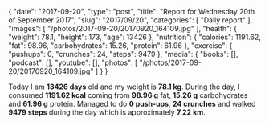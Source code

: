{
    "date": "2017-09-20",
    "type": "post",
    "title": "Report for Wednesday 20th of September 2017",
    "slug": "2017\/09\/20",
    "categories": [
        "Daily report"
    ],
    "images": [
        "\/photos\/2017-09-20\/20170920_164109.jpg"
    ],
    "health": {
        "weight": 78.1,
        "height": 173,
        "age": 13426
    },
    "nutrition": {
        "calories": 1191.62,
        "fat": 98.96,
        "carbohydrates": 15.26,
        "protein": 61.96
    },
    "exercise": {
        "pushups": 0,
        "crunches": 24,
        "steps": 9479
    },
    "media": {
        "books": [],
        "podcast": [],
        "youtube": [],
        "photos": [
            "\/photos\/2017-09-20\/20170920_164109.jpg"
        ]
    }
}

Today I am <strong>13426 days</strong> old and my weight is <strong>78.1 kg</strong>. During the day, I consumed <strong>1191.62 kcal</strong> coming from <strong>98.96 g</strong> fat, <strong>15.26 g</strong> carbohydrates and <strong>61.96 g</strong> protein. Managed to do <strong>0 push-ups</strong>, <strong>24 crunches</strong> and walked <strong>9479 steps</strong> during the day which is approximately <strong>7.22 km</strong>.